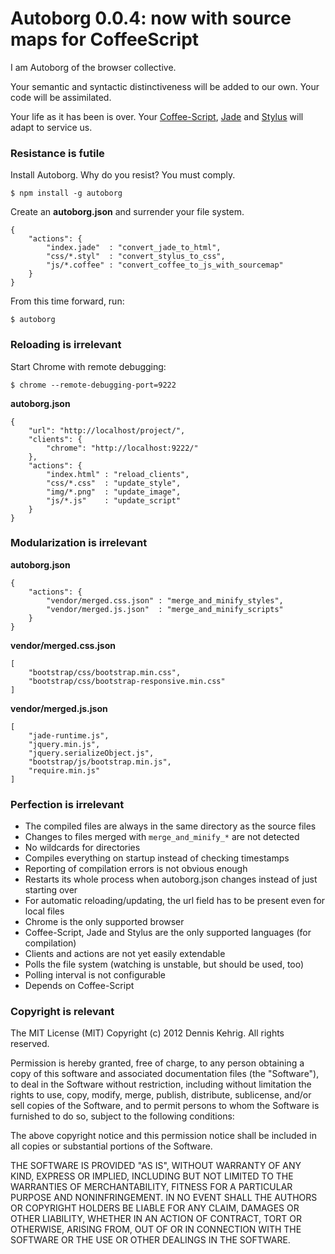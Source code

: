 # Autoborg 0.0.4: now with source maps for CoffeeScript

I am Autoborg of the browser collective.

Your semantic and syntactic distinctiveness will be added to our own. Your code will be assimilated.

Your life as it has been is over. Your [Coffee-Script](http://coffeescript.org/), [Jade](http://jade-lang.com/) and [Stylus](http://learnboost.github.com/stylus/) will adapt to service us.

### Resistance is futile

Install Autoborg. Why do you resist? You must comply.

	$ npm install -g autoborg

Create an __autoborg.json__ and surrender your file system.

	{
		"actions": {
			"index.jade"  : "convert_jade_to_html",
			"css/*.styl"  : "convert_stylus_to_css",
			"js/*.coffee" : "convert_coffee_to_js_with_sourcemap"
		}
	}

From this time forward, run:

	$ autoborg

### Reloading is irrelevant

Start Chrome with remote debugging:

	$ chrome --remote-debugging-port=9222

__autoborg.json__
	
	{
		"url": "http://localhost/project/",
		"clients": {
			"chrome": "http://localhost:9222/" 
		},
		"actions": {
			"index.html" : "reload_clients",
			"css/*.css"  : "update_style",
			"img/*.png"  : "update_image",
			"js/*.js"    : "update_script"
		}
	}

### Modularization is irrelevant

__autoborg.json__

	{
		"actions": {
			"vendor/merged.css.json" : "merge_and_minify_styles",
			"vendor/merged.js.json"  : "merge_and_minify_scripts"
		}
	}

__vendor/merged.css.json__

	[
		"bootstrap/css/bootstrap.min.css",
		"bootstrap/css/bootstrap-responsive.min.css"
	] 

__vendor/merged.js.json__

	[
		"jade-runtime.js",
		"jquery.min.js",
		"jquery.serializeObject.js",
		"bootstrap/js/bootstrap.min.js",
		"require.min.js"
	]

### Perfection is irrelevant

* The compiled files are always in the same directory as the source files
* Changes to files merged with `merge_and_minify_*` are not detected
* No wildcards for directories
* Compiles everything on startup instead of checking timestamps
* Reporting of compilation errors is not obvious enough
* Restarts its whole process when autoborg.json changes instead of just starting over
* For automatic reloading/updating, the url field has to be present even for local files
* Chrome is the only supported browser
* Coffee-Script, Jade and Stylus are the only supported languages (for compilation)
* Clients and actions are not yet easily extendable
* Polls the file system (watching is unstable, but should be used, too)
* Polling interval is not configurable
* Depends on Coffee-Script

### Copyright is relevant

The MIT License (MIT) Copyright (c) 2012 Dennis Kehrig. All rights reserved.

Permission is hereby granted, free of charge, to any person obtaining a copy of this software and associated documentation files (the "Software"), to deal in the Software without restriction, including without limitation the rights to use, copy, modify, merge, publish, distribute, sublicense, and/or sell copies of the Software, and to permit persons to whom the Software is furnished to do so, subject to the following conditions:

The above copyright notice and this permission notice shall be included in all copies or substantial portions of the Software.

THE SOFTWARE IS PROVIDED "AS IS", WITHOUT WARRANTY OF ANY KIND, EXPRESS OR IMPLIED, INCLUDING BUT NOT LIMITED TO THE WARRANTIES OF MERCHANTABILITY, FITNESS FOR A PARTICULAR PURPOSE AND NONINFRINGEMENT. IN NO EVENT SHALL THE AUTHORS OR COPYRIGHT HOLDERS BE LIABLE FOR ANY CLAIM, DAMAGES OR OTHER LIABILITY, WHETHER IN AN ACTION OF CONTRACT, TORT OR OTHERWISE, ARISING FROM, OUT OF OR IN CONNECTION WITH THE SOFTWARE OR THE USE OR OTHER DEALINGS IN THE SOFTWARE.